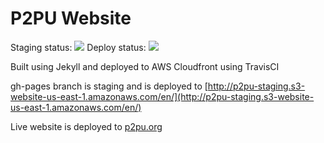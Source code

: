 # P2PU Website

Staging status: [![](https://travis-ci.org/p2pu/p2pu-website.svg)](https://travis-ci.org/p2pu/p2pu-website)
Deploy status: [![](https://travis-ci.org/p2pu/p2pu-website.svg?branch=release)](https://travis-ci.org/p2pu/p2pu-website)

Built using Jekyll and deployed to AWS Cloudfront using TravisCI

gh-pages branch is staging and is deployed to [http://p2pu-staging.s3-website-us-east-1.amazonaws.com/en/](http://p2pu-staging.s3-website-us-east-1.amazonaws.com/en/)

Live website is deployed to [p2pu.org](https://p2pu.org/en/)

